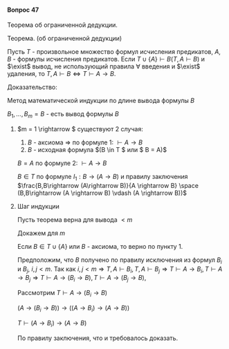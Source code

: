 #### Вопрос 47

Теорема об ограниченной дедукции.

Теорема. (об ограниченной дедукции)

Пусть $T$ - произвольное множество формул исчисления предикатов, $A,B$ - формулы исчисления предикатов. Если $T \cup \{A\} \vdash B ( T,A \vdash B)$ и $\exist$ вывод, не использующий правила $\forall$ введения и $\exist$ удаления, то $T,A \vdash B \Leftrightarrow T \vdash A \rightarrow B$.

Доказательство:

Метод математической индукции по длине вывода формулы $B$ 

$B_1,\ldots,B_m = B$ - есть вывод формулы $B$

1) $m = 1 \rightarrow $ существуют 2 случая:

   1) $B$ - аксиома $\Rightarrow$ по формуле 1: $\vdash A \rightarrow B$
   2) $B$ - исходная формула $(B \in T $ или $ B = A)$ 

   $B = A$ по формуле 2: $\vdash A \rightarrow B$

   $B \in T$ по формуле $I_1:B \rightarrow (A \rightarrow B)$ и правилу заключения $\frac{B,B\rightarrow (A\rightarrow B)}{A \rightarrow B} \space (B,B\rightarrow (A \rightarrow B) \vdash (A \rightarrow B))$

2) Шаг индукции

   Пусть теорема верна для вывода $< m$

   Докажем для $m$ 

   Если $B \in T \cup\{A\}$ или $B$ - аксиома, то верно по пункту 1.

   Предположим, что $B$ получено по правилу исключения из формул $B_i$ и $B_j$, $i,j < m$. Так как $i,j < m \Rightarrow T,A \vdash B_i, T,A \vdash B_j \Rightarrow T \vdash A \rightarrow B_i, T \vdash A \rightarrow B_j \Rightarrow T\vdash A \rightarrow (B_i \rightarrow B), T\vdash A \rightarrow (B_j \rightarrow B),$  

   Рассмотрим	$T\vdash A \rightarrow (B_i \rightarrow B)$

   $(A \rightarrow (B_i \rightarrow B)) \rightarrow ((A \rightarrow B_i) \rightarrow (A \rightarrow B))$

   $T \vdash (A \rightarrow B_i) \rightarrow (A \rightarrow B)$

   По правилу заключения, что и требовалось доказать.